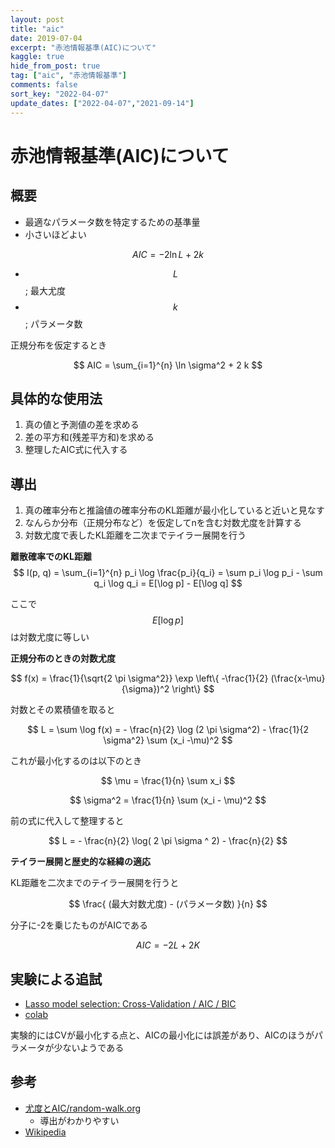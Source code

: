 ```yaml
---
layout: post
title: "aic"
date: 2019-07-04
excerpt: "赤池情報基準(AIC)について"
kaggle: true
hide_from_post: true
tag: ["aic", "赤池情報基準"]
comments: false
sort_key: "2022-04-07"
update_dates: ["2022-04-07","2021-09-14"]
---
```


# 赤池情報基準(AIC)について

## 概要
 - 最適なパラメータ数を特定するための基準量
 - 小さいほどよい

$$
AIC = -2\ln{L} + 2{k}
$$

 - $$L$$; 最大尤度
 - $$k$$; パラメータ数

正規分布を仮定するとき

$$
AIC = \sum_{i=1}^{n} \ln \sigma^2  + 2 k
$$

## 具体的な使用法
 1. 真の値と予測値の差を求める
 2. 差の平方和(残差平方和)を求める
 3. 整理したAIC式に代入する

## 導出
 1. 真の確率分布と推論値の確率分布のKL距離が最小化していると近いと見なす
 2. なんらか分布（正規分布など）を仮定してnを含む対数尤度を計算する
 3. 対数尤度で表したKL距離を二次までテイラー展開を行う

**離散確率でのKL距離**  
$$
I(p, q) = \sum_{i=1}^{n} p_i \log \frac{p_i}{q_i}
= \sum p_i \log p_i - \sum q_i \log q_i = E[\log p] - E[\log q]
$$

ここで$$E[\log p]$$は対数尤度に等しい

**正規分布のときの対数尤度**  

$$
f(x) = \frac{1}{\sqrt{2 \pi \sigma^2}} \exp \left\{ -\frac{1}{2} (\frac{x-\mu}{\sigma})^2 \right\}
$$

対数とその累積値を取ると

$$
L = \sum \log f(x) = - \frac{n}{2} \log (2 \pi \sigma^2) - \frac{1}{2 \sigma^2} \sum (x_i -\mu)^2
$$

これが最小化するのは以下のとき

$$
\mu = \frac{1}{n} \sum x_i
$$

$$
\sigma^2 = \frac{1}{n} \sum (x_i - \mu)^2
$$

前の式に代入して整理すると

$$
L = - \frac{n}{2} \log( 2 \pi \sigma ^ 2) - \frac{n}{2}
$$

**テイラー展開と歴史的な経緯の適応**  

KL距離を二次までのテイラー展開を行うと

$$
\frac{ (最大対数尤度) - (パラメータ数) }{n}
$$

分子に-2を乗じたものがAICである

$$
AIC = -2 L + 2 K
$$



## 実験による追試
 - [Lasso model selection: Cross-Validation / AIC / BIC](https://scikit-learn.org/stable/auto_examples/linear_model/plot_lasso_model_selection.html)
 - [colab](https://colab.research.google.com/drive/1sfctzrIyEywdi3BfsezYkb-yhR2HCkVK?usp=sharing)

実験的にはCVが最小化する点と、AICの最小化には誤差があり、AICのほうがパラメータが少ないようである

## 参考
 - [尤度とAIC/random-walk.org](http://takashiyoshino.random-walk.org/memo/keikaku2/node5.html)
   - 導出がわかりやすい
 - [Wikipedia](https://ja.wikipedia.org/wiki/%E8%B5%A4%E6%B1%A0%E6%83%85%E5%A0%B1%E9%87%8F%E8%A6%8F%E6%BA%96)
